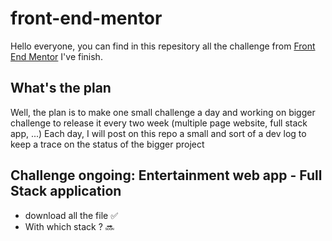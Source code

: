 # front-end-mentor

Hello everyone, you can find in this repesitory all the challenge from [Front End Mentor](https://www.frontendmentor.io/) I've finish.

## What's the plan

Well, the plan is to make one small challenge a day and working on bigger challenge to release it every two week (multiple page website, full stack app, ...)
Each day, I will post on this repo a small and sort of a dev log to keep a trace on the status of the bigger project

## Challenge ongoing: Entertainment web app - Full Stack application

+ download all the file  :white_check_mark:
+ With which stack ?     :soon: